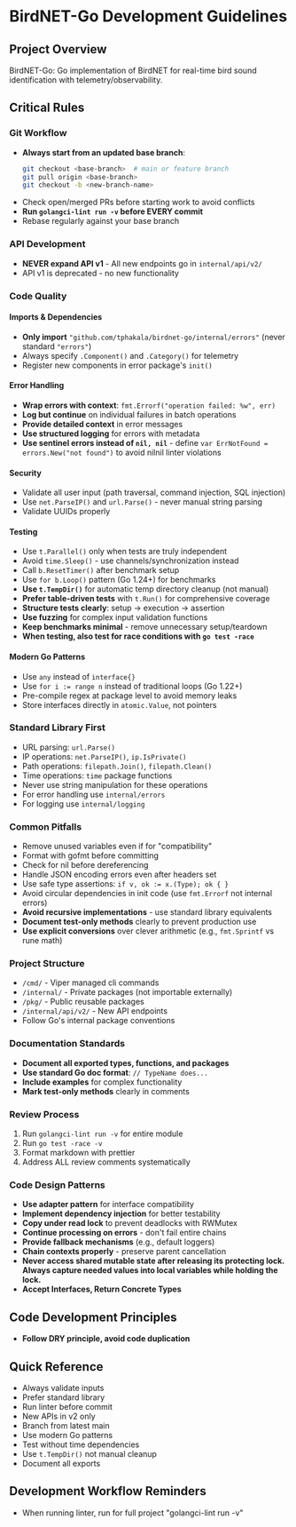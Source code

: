 # BirdNET-Go Development Guidelines

## Project Overview
BirdNET-Go: Go implementation of BirdNET for real-time bird sound identification with telemetry/observability.

## Critical Rules

### Git Workflow
- **Always start from an updated base branch**:
  ```bash
  git checkout <base-branch>  # main or feature branch
  git pull origin <base-branch>
  git checkout -b <new-branch-name>
  ```
- Check open/merged PRs before starting work to avoid conflicts
- **Run `golangci-lint run -v` before EVERY commit**
- Rebase regularly against your base branch

### API Development
- **NEVER expand API v1** - All new endpoints go in `internal/api/v2/`
- API v1 is deprecated - no new functionality

### Code Quality

#### Imports & Dependencies
- **Only import** `"github.com/tphakala/birdnet-go/internal/errors"` (never standard `"errors"`)
- Always specify `.Component()` and `.Category()` for telemetry
- Register new components in error package's `init()`

#### Error Handling
- **Wrap errors with context**: `fmt.Errorf("operation failed: %w", err)`
- **Log but continue** on individual failures in batch operations
- **Provide detailed context** in error messages
- **Use structured logging** for errors with metadata
- **Use sentinel errors instead of `nil, nil`** - define `var ErrNotFound = errors.New("not found")` to avoid nilnil linter violations

#### Security
- Validate all user input (path traversal, command injection, SQL injection)
- Use `net.ParseIP()` and `url.Parse()` - never manual string parsing
- Validate UUIDs properly

#### Testing
- Use `t.Parallel()` only when tests are truly independent
- Avoid `time.Sleep()` - use channels/synchronization instead
- Call `b.ResetTimer()` after benchmark setup
- Use `for b.Loop()` pattern (Go 1.24+) for benchmarks
- **Use `t.TempDir()`** for automatic temp directory cleanup (not manual)
- **Prefer table-driven tests** with `t.Run()` for comprehensive coverage
- **Structure tests clearly**: setup → execution → assertion
- **Use fuzzing** for complex input validation functions
- **Keep benchmarks minimal** - remove unnecessary setup/teardown
- **When testing, also test for race conditions with `go test -race`**

#### Modern Go Patterns
- Use `any` instead of `interface{}`
- Use `for i := range n` instead of traditional loops (Go 1.22+)
- Pre-compile regex at package level to avoid memory leaks
- Store interfaces directly in `atomic.Value`, not pointers

### Standard Library First
- URL parsing: `url.Parse()`
- IP operations: `net.ParseIP()`, `ip.IsPrivate()`
- Path operations: `filepath.Join()`, `filepath.Clean()`
- Time operations: `time` package functions
- Never use string manipulation for these operations
- For error handling use `internal/errors`
- For logging use `internal/logging`

### Common Pitfalls
- Remove unused variables even if for "compatibility"
- Format with gofmt before committing
- Check for nil before dereferencing
- Handle JSON encoding errors even after headers set
- Use safe type assertions: `if v, ok := x.(Type); ok { }`
- Avoid circular dependencies in init code (use `fmt.Errorf` not internal errors)
- **Avoid recursive implementations** - use standard library equivalents
- **Document test-only methods** clearly to prevent production use
- **Use explicit conversions** over clever arithmetic (e.g., `fmt.Sprintf` vs rune math)

### Project Structure
- `/cmd/` - Viper managed cli commands
- `/internal/` - Private packages (not importable externally)
- `/pkg/` - Public reusable packages
- `/internal/api/v2/` - New API endpoints
- Follow Go's internal package conventions

### Documentation Standards
- **Document all exported types, functions, and packages**
- **Use standard Go doc format**: `// TypeName does...`
- **Include examples** for complex functionality
- **Mark test-only methods** clearly in comments

### Review Process
1. Run `golangci-lint run -v` for entire module
2. Run `go test -race -v`
3. Format markdown with prettier
4. Address ALL review comments systematically

### Code Design Patterns
- **Use adapter pattern** for interface compatibility
- **Implement dependency injection** for better testability
- **Copy under read lock** to prevent deadlocks with RWMutex
- **Continue processing on errors** - don't fail entire chains
- **Provide fallback mechanisms** (e.g., default loggers)
- **Chain contexts properly** - preserve parent cancellation
- **Never access shared mutable state after releasing its protecting lock. Always capture needed values into local variables while holding the lock.**
- **Accept Interfaces, Return Concrete Types**

## Code Development Principles
- **Follow DRY principle, avoid code duplication**

## Quick Reference
- Always validate inputs
- Prefer standard library
- Run linter before commit
- New APIs in v2 only
- Branch from latest main
- Use modern Go patterns
- Test without time dependencies
- Use `t.TempDir()` not manual cleanup
- Document all exports

## Development Workflow Reminders
- When running linter, run for full project "golangci-lint run -v"